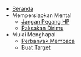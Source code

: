 - [Beranda](/)
- Mempersiapkan Mental
  - [Jangan Pegang HP](./jangan-pegang-hp.md)
  - [Paksakan Dirimu](./paksakan-dirimu)
- Mulai Menghapal
  - [Perbanyak Membaca](./perbanyak-membaca)
  - [Buat Target](./buat-target)
